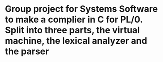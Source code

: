 # Group project for Systems Software to make a complier in C for PL/0. Split into three parts, the virtual machine, the lexical analyzer and the parser
